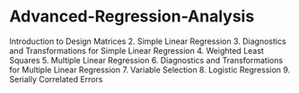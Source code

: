 # Advanced-Regression-Analysis
Introduction to Design Matrices 2. Simple Linear Regression 3. Diagnostics and Transformations for Simple Linear Regression 4. Weighted Least Squares 5. Multiple Linear Regression 6. Diagnostics and Transformations for Multiple Linear Regression 7. Variable Selection 8. Logistic Regression 9. Serially Correlated Errors
